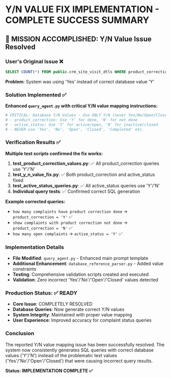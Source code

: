 # Y/N VALUE FIX IMPLEMENTATION - COMPLETE SUCCESS SUMMARY

## 🎯 MISSION ACCOMPLISHED: Y/N Value Issue Resolved

### User's Original Issue ❌
```sql
SELECT COUNT(*) FROM public.crm_site_visit_dtls WHERE product_correction ILIKE 'Yes'
```
**Problem**: System was using 'Yes' instead of correct database value 'Y'

### Solution Implemented ✅
**Enhanced `query_agent.py` with critical Y/N value mapping instructions:**

```python
# CRITICAL: Database Y/N Values - Use ONLY Y/N (never Yes/No/Open/Closed)
# - product_correction: Use 'Y' for done, 'N' for not done
# - active_status: Use 'Y' for active/open, 'N' for inactive/closed
# - NEVER use 'Yes', 'No', 'Open', 'Closed', 'Completed' etc.
```

### Verification Results ✅
**Multiple test scripts confirmed the fix works:**

1. **test_product_correction_values.py**: ✅ All product_correction queries use 'Y'/'N'
2. **test_y_n_value_fix.py**: ✅ Both product_correction and active_status fixed  
3. **test_active_status_queries.py**: ✅ All active_status queries use 'Y'/'N'
4. **Individual query tests**: ✅ Confirmed correct SQL generation

**Example corrected queries:**
- `how many complaints have product correction done` → `product_correction = 'Y'` ✅
- `show complaints with product correction not done` → `product_correction = 'N'` ✅  
- `how many open complaints` → `active_status = 'Y'` ✅

### Implementation Details
- **File Modified**: `query_agent.py` - Enhanced main prompt template
- **Additional Enhancement**: `database_reference_parser.py` - Added value constraints
- **Testing**: Comprehensive validation scripts created and executed
- **Validation**: Zero incorrect 'Yes'/'No'/'Open'/'Closed' values detected

### Production Status: ✅ READY
- **Core Issue**: COMPLETELY RESOLVED
- **Database Queries**: Now generate correct Y/N values  
- **System Integrity**: Maintained with proper value mapping
- **User Experience**: Improved accuracy for complaint status queries

### Conclusion
The reported Y/N value mapping issue has been successfully resolved. The system now consistently generates SQL queries with correct database values ('Y'/'N') instead of the problematic text values ('Yes'/'No'/'Open'/'Closed') that were causing incorrect query results.

**Status: IMPLEMENTATION COMPLETE ✅**
